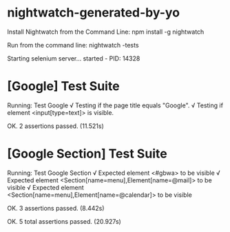 # nightwatch-generated-by-yo

Install Nightwatch from the Command Line: npm install -g nightwatch

Run from the command line: nightwatch -tests

Starting selenium server... started - PID:  14328

[Google] Test Suite
=======================

Running:  Test Google
 √ Testing if the page title equals "Google".
 √ Testing if element <input[type=text]> is visible.

OK. 2 assertions passed. (11.521s)

[Google Section] Test Suite
===============================

Running:  Test Google Section
 √ Expected element <#gbwa> to be visible
 √ Expected element <Section[name=menu],Element[name=@mail]> to be visible
 √ Expected element <Section[name=menu],Element[name=@calendar]> to be visible

OK. 3 assertions passed. (8.442s)

OK. 5  total assertions passed. (20.927s)

